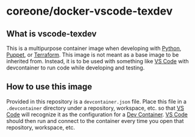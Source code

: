 # coreone/docker-vscode-texdev

## What is vscode-texdev

This is a multipurpose container image when developing with [Python][3], [Puppet][4], or
[Terraform][5].  This image is not meant as a base image to be inherited from.  Instead,
it is to be used with something like [VS Code][2] with devcontainer to run code while
developing and testing.

## How to use this image

Provided in this repository is a `devcontainer.json` file.  Place this file in a
`.devcontainer` directory under a repository, workspace, etc. so that [VS Code][2] will
recognize it as the configuration for a
[Dev Container](https://code.visualstudio.com/docs/remote/containers).  [VS Code][2]
should then run and connect to the container every time you open that repository,
workspace, etc.

[2]: https://code.visualstudio.com/ "VS Code"
[3]: https://www.python.org/ "Python"
[4]: https://puppet.com/ "Puppet"
[5]: https://www.terraform.io/ "Terraform"
